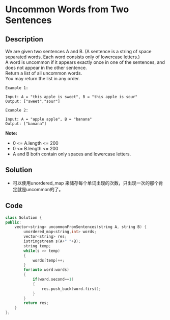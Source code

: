 #  Uncommon Words from Two Sentences
## Description 
We are given two sentences A and B.  (A sentence is a string of space separated words.  Each word consists only of lowercase letters.)  
A word is uncommon if it appears exactly once in one of the sentences, and does not appear in the other sentence.  
Return a list of all uncommon words.   
You may return the list in any order.   
```
Example 1:

Input: A = "this apple is sweet", B = "this apple is sour"
Output: ["sweet","sour"]
```
```
Example 2:

Input: A = "apple apple", B = "banana"
Output: ["banana"]
```

**Note:**
- 0 <= A.length <= 200
- 0 <= B.length <= 200
- A and B both contain only spaces and lowercase letters.
## Solution
- 可以使用unordered_map 来储存每个单词出现的次数，只出现一次的那个肯定就是uncommon的了。
## Code
```C++
class Solution {
public:
    vector<string> uncommonFromSentences(string A, string B) {
        unordered_map<string,int> words;
        vector<string> res;
        istringstream s(A+" "+B);
        string temp;
        while(s >> temp)
        {
            words[temp]++;
        }
        for(auto word:words)
        {
            if(word.second==1)
            {
                res.push_back(word.first);
            }
        }
        return res;
    }
};
```